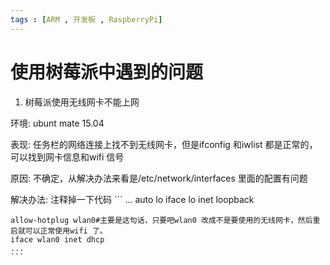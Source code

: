 ```yaml
---
tags : [ARM , 开发板 , RaspberryPi]
---
```



使用树莓派中遇到的问题
===

1. 树莓派使用无线网卡不能上网

  环境: ubunt mate 15.04 
  
  表现: 任务栏的网络连接上找不到无线网卡，但是ifconfig 和iwlist 都是正常的，可以找到网卡信息和wifi 信号
  
  原因: 不确定，从解决办法来看是/etc/network/interfaces 里面的配置有问题
  
  解决办法: 注释掉一下代码
    ```
    ...
    auto lo
    iface lo inet loopback
    
    allow-hotplug wlan0#主要是这句话，只要吧wlan0 改成不是要使用的无线网卡，然后重启就可以正常使用wifi 了。
    iface wlan0 inet dhcp
    ...
    ```
    
  
